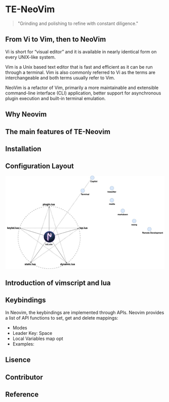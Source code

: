 # TE-NeoVim
> "Grinding and polishing to refine with constant diligence."
## From Vi to Vim, then to NeoVim
Vi is short for “visual editor” and it is available in nearly identical form on every UNIX-like system.

Vim is a Unix based text editor that is fast and efficient as it can be run through a terminal. Vim is also commonly referred to Vi as the terms are interchangeable and both terms usually refer to Vim.

NeoVim is a refactor of Vim, primarily a more maintainable and extensible command-line interface (CLI) application, better support for asynchronous plugin execution and built-in terminal emulation. 

## Why Neovim
## The main features of TE-Neovim
## Installation
## Configuration Layout
![Neovim Configuration Layout](./figure/TE-NeoVim_diagram_31.jpg)

## Introduction of vimscript and lua
## Keybindings
In Neovim, the keybindings are implemented through APIs. Neovim provides a list of API functions to set, get and delete mappings:
- Modes
- Leader Key: Space
- Local Variables
  map
  opt
- Examples:


## Lisence
## Contributor
## Reference
